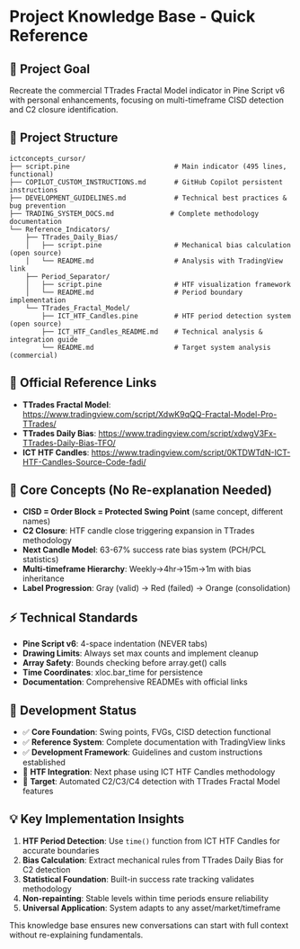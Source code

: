 # Project Knowledge Base - Quick Reference

## 🎯 Project Goal
Recreate the commercial TTrades Fractal Model indicator in Pine Script v6 with personal enhancements, focusing on multi-timeframe CISD detection and C2 closure identification.

## 📁 Project Structure
```
ictconcepts_cursor/
├── script.pine                          # Main indicator (495 lines, functional)
├── COPILOT_CUSTOM_INSTRUCTIONS.md       # GitHub Copilot persistent instructions
├── DEVELOPMENT_GUIDELINES.md            # Technical best practices & bug prevention
├── TRADING_SYSTEM_DOCS.md              # Complete methodology documentation  
└── Reference_Indicators/
    ├── TTrades_Daily_Bias/
    │   ├── script.pine                  # Mechanical bias calculation (open source)
    │   └── README.md                    # Analysis with TradingView link
    ├── Period_Separator/
    │   ├── script.pine                  # HTF visualization framework
    │   └── README.md                    # Period boundary implementation
    └── TTrades_Fractal_Model/
        ├── ICT_HTF_Candles.pine         # HTF period detection system (open source)
        ├── ICT_HTF_Candles_README.md    # Technical analysis & integration guide
        └── README.md                    # Target system analysis (commercial)
```

## 🔗 Official Reference Links
- **TTrades Fractal Model**: https://www.tradingview.com/script/XdwK9qQQ-Fractal-Model-Pro-TTrades/
- **TTrades Daily Bias**: https://www.tradingview.com/script/xdwgV3Fx-TTrades-Daily-Bias-TFO/
- **ICT HTF Candles**: https://www.tradingview.com/script/0KTDWTdN-ICT-HTF-Candles-Source-Code-fadi/

## 🧠 Core Concepts (No Re-explanation Needed)
- **CISD = Order Block = Protected Swing Point** (same concept, different names)
- **C2 Closure**: HTF candle close triggering expansion in TTrades methodology
- **Next Candle Model**: 63-67% success rate bias system (PCH/PCL statistics)
- **Multi-timeframe Hierarchy**: Weekly→4hr→15m→1m with bias inheritance
- **Label Progression**: Gray (valid) → Red (failed) → Orange (consolidation)

## ⚡ Technical Standards
- **Pine Script v6**: 4-space indentation (NEVER tabs)
- **Drawing Limits**: Always set max counts and implement cleanup
- **Array Safety**: Bounds checking before array.get() calls
- **Time Coordinates**: xloc.bar_time for persistence
- **Documentation**: Comprehensive READMEs with official links

## 🚀 Development Status
- ✅ **Core Foundation**: Swing points, FVGs, CISD detection functional
- ✅ **Reference System**: Complete documentation with TradingView links
- ✅ **Development Framework**: Guidelines and custom instructions established
- 🚧 **HTF Integration**: Next phase using ICT HTF Candles methodology
- 🎯 **Target**: Automated C2/C3/C4 detection with TTrades Fractal Model features

## 💡 Key Implementation Insights
1. **HTF Period Detection**: Use `time()` function from ICT HTF Candles for accurate boundaries
2. **Bias Calculation**: Extract mechanical rules from TTrades Daily Bias for C2 detection
3. **Statistical Foundation**: Built-in success rate tracking validates methodology
4. **Non-repainting**: Stable levels within time periods ensure reliability
5. **Universal Application**: System adapts to any asset/market/timeframe

This knowledge base ensures new conversations can start with full context without re-explaining fundamentals.
